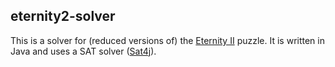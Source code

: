 ## eternity2-solver

This is a solver for (reduced versions of) the [Eternity II](https://en.wikipedia.org/wiki/Eternity_II_puzzle)
puzzle. It is written in Java and uses a SAT solver ([Sat4j](http://www.sat4j.org/)).
